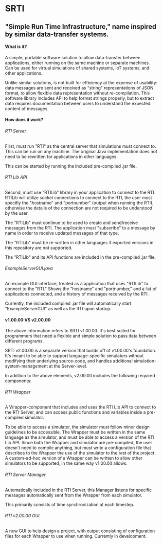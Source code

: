 # SRTI

## "Simple Run Time Infrastructure," name inspired by similar data-transfer systems.

#### What is it?

A simple, portable software solution to allow data-transfer between applications, either running on the same machine or separate machines. Can be used for virtual simulations of shared systems, IoT systems, and other applications.

Unlike similar solutions, is not built for efficiency at the expense of usability: data messages are sent and received as "string" representations of JSON format, to allow flexible data representation without re-compilation. This software library includes API to help format strings properly, but to extract data requires documentation between users to understand the expected content of messages. 

#### How does it work?

###### RTI Server 

First, must run "RTI" as the central server that simulations must connect to. This can be run on any machine. The original Java implementation does not need to be rewritten for applications in other languages.

This can be started by running the included pre-compiled .jar file.

###### RTI Lib API

Second, must use "RTILib" library in your application to connect to the RTI. RTILib will utilize socket connections to connect to the RTI, the user must specifiy the "hostname" and "portnumber" (output when running the RTI), otherwise the details of the connection are not required to be understood by the user.

The "RTILib" must continue to be used to create and send/receive messages from the RTI. The application must "subscribe" to a message by name in order to receive updated messages of that type.

The "RTILib" must be re-written in other languages if exported versions in this repository are not supported.

The "RTILib" and its API functions are included in the pre-compiled .jar file.

###### ExampleServerGUI.java

An example GUI interface, treated as a application that uses "RTILib" to connect to the "RTI." Shows the "hostname" and "portnumber," and a list of applications connected, and a history of messages received by the RTI. 

Currently, the included compiled .jar file will automatically start "ExampleServerGUI" as well as the RTI upon startup.



#### v1.00.00 VS v2.00.00

The above information refers to SRTI v1.00.00. It's best suited for programmers that need a flexible and simple solution to pass data between different programs.

SRTI v2.00.00 is a separate version that builds off of v1.00.00's foundation. It's meant to be able to support language-specific simulators without modifying their underlying source-code, and handles additional simulation-system-management at the Server-level.

In addition to the above elements, v2.00.00 includes the following required components:

###### RTI Wrapper

A Wrapper-component that includes and uses the RTI Lib API to connect to the RTI Server, and can access public functions and variables inside a pre-compiled simulator.

To be able to access a simulator, the simulator must follow minor design guidelines to be accessible.
The Wrapper must be written in the same language as the simulator, and must be able to access a version of the RTI Lib API.
Since both the Wrapper and simulator are pre-compiled, the user doesn't need to compile anything, but must write a configuration file that describes to the Wrapper the use of the simulator to the rest of the project.
A custom-ad-hoc version of a Wrapper can be written to allow other simulators to be supported, in the same way v1.00.00 allows.

###### RTI Server Manager

Automatically included in the RTI Server, this Manager listens for specific messages automatically sent from the Wrapper from each simulator.

This primarily consists of time synchronization at each timestep.

###### RTI v2.00.00 GUI

A new GUI to help design a project, with output consisting of configuration files for each Wrapper to use when running.
Currently in development.